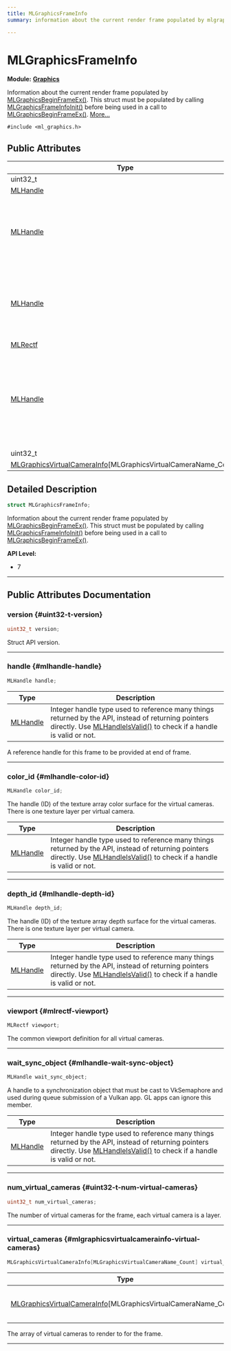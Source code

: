 ```yaml
---
title: MLGraphicsFrameInfo
summary: information about the current render frame populated by mlgraphicsbeginframeex. this struct must be populated by calling mlgraphicsframeinfoinit before being used in a call to mlgraphicsbeginframeex. 

---
```


# MLGraphicsFrameInfo

**Module:** **[Graphics](/versioned_docs/version-03-Jan-2023/api-ref/api/Modules/group___graphics/group___graphics.md)**



Information about the current render frame populated by [MLGraphicsBeginFrameEx()](/versioned_docs/version-03-Jan-2023/api-ref/api/Modules/group___graphics/group___graphics.md#mlresult-mlgraphicsbeginframeex). This struct must be populated by calling [MLGraphicsFrameInfoInit()](/versioned_docs/version-03-Jan-2023/api-ref/api/Modules/group___graphics/group___graphics.md#void-mlgraphicsframeinfoinit) before being used in a call to [MLGraphicsBeginFrameEx()](/versioned_docs/version-03-Jan-2023/api-ref/api/Modules/group___graphics/group___graphics.md#mlresult-mlgraphicsbeginframeex).  [More...](#detailed-description)


`#include <ml_graphics.h>`

## Public Attributes

| Type           | Name           |
| -------------- | -------------- |
| uint32_t | **[version](/versioned_docs/version-03-Jan-2023/api-ref/api/Modules/group___graphics/struct_m_l_graphics_frame_info.md#uint32-t-version)**  |
| [MLHandle](/versioned_docs/version-03-Jan-2023/api-ref/api/Modules/group___platform/group___platform.md#uint64-t-mlhandle) | **[handle](/versioned_docs/version-03-Jan-2023/api-ref/api/Modules/group___graphics/struct_m_l_graphics_frame_info.md#mlhandle-handle)**  |
| [MLHandle](/versioned_docs/version-03-Jan-2023/api-ref/api/Modules/group___platform/group___platform.md#uint64-t-mlhandle) | **[color_id](/versioned_docs/version-03-Jan-2023/api-ref/api/Modules/group___graphics/struct_m_l_graphics_frame_info.md#mlhandle-color-id)** <br></br>The handle (ID) of the texture array color surface for the virtual cameras. There is one texture layer per virtual camera.  |
| [MLHandle](/versioned_docs/version-03-Jan-2023/api-ref/api/Modules/group___platform/group___platform.md#uint64-t-mlhandle) | **[depth_id](/versioned_docs/version-03-Jan-2023/api-ref/api/Modules/group___graphics/struct_m_l_graphics_frame_info.md#mlhandle-depth-id)** <br></br>The handle (ID) of the texture array depth surface for the virtual cameras. There is one texture layer per virtual camera.  |
| [MLRectf](/versioned_docs/version-03-Jan-2023/api-ref/api/Modules/group___common/struct_m_l_rectf.md) | **[viewport](/versioned_docs/version-03-Jan-2023/api-ref/api/Modules/group___graphics/struct_m_l_graphics_frame_info.md#mlrectf-viewport)**  |
| [MLHandle](/versioned_docs/version-03-Jan-2023/api-ref/api/Modules/group___platform/group___platform.md#uint64-t-mlhandle) | **[wait_sync_object](/versioned_docs/version-03-Jan-2023/api-ref/api/Modules/group___graphics/struct_m_l_graphics_frame_info.md#mlhandle-wait-sync-object)** <br></br>A handle to a synchronization object that must be cast to VkSemaphore and used during queue submission of a Vulkan app. GL apps can ignore this member.  |
| uint32_t | **[num_virtual_cameras](/versioned_docs/version-03-Jan-2023/api-ref/api/Modules/group___graphics/struct_m_l_graphics_frame_info.md#uint32-t-num-virtual-cameras)**  |
| [MLGraphicsVirtualCameraInfo](/versioned_docs/version-03-Jan-2023/api-ref/api/Modules/group___graphics/struct_m_l_graphics_virtual_camera_info.md)[MLGraphicsVirtualCameraName_Count] | **[virtual_cameras](/versioned_docs/version-03-Jan-2023/api-ref/api/Modules/group___graphics/struct_m_l_graphics_frame_info.md#mlgraphicsvirtualcamerainfo-virtual-cameras)**  |

## Detailed Description

```cpp
struct MLGraphicsFrameInfo;
```

Information about the current render frame populated by [MLGraphicsBeginFrameEx()](/versioned_docs/version-03-Jan-2023/api-ref/api/Modules/group___graphics/group___graphics.md#mlresult-mlgraphicsbeginframeex). This struct must be populated by calling [MLGraphicsFrameInfoInit()](/versioned_docs/version-03-Jan-2023/api-ref/api/Modules/group___graphics/group___graphics.md#void-mlgraphicsframeinfoinit) before being used in a call to [MLGraphicsBeginFrameEx()](/versioned_docs/version-03-Jan-2023/api-ref/api/Modules/group___graphics/group___graphics.md#mlresult-mlgraphicsbeginframeex). 




**API Level:**
  * 7 




-----------
## Public Attributes Documentation

### version {#uint32-t-version}

```cpp
uint32_t version;
```


Struct API version. 





-----------

### handle {#mlhandle-handle}

```cpp
MLHandle handle;
```



| Type | Description |
|--|--|
| [MLHandle](/versioned_docs/version-03-Jan-2023/api-ref/api/Modules/group___platform/group___platform.md#uint64-t-mlhandle) | Integer handle type used to reference many things returned by the API, instead of returning pointers directly. Use [MLHandleIsValid()](/versioned_docs/version-03-Jan-2023/api-ref/api/Modules/group___platform/group___platform.md#bool-mlhandleisvalid) to check if a handle is valid or not.  |


A reference handle for this frame to be provided at end of frame. 





-----------

### color_id {#mlhandle-color-id}

```cpp
MLHandle color_id;
```

The handle (ID) of the texture array color surface for the virtual cameras. There is one texture layer per virtual camera. 


| Type | Description |
|--|--|
| [MLHandle](/versioned_docs/version-03-Jan-2023/api-ref/api/Modules/group___platform/group___platform.md#uint64-t-mlhandle) | Integer handle type used to reference many things returned by the API, instead of returning pointers directly. Use [MLHandleIsValid()](/versioned_docs/version-03-Jan-2023/api-ref/api/Modules/group___platform/group___platform.md#bool-mlhandleisvalid) to check if a handle is valid or not.  |






-----------

### depth_id {#mlhandle-depth-id}

```cpp
MLHandle depth_id;
```

The handle (ID) of the texture array depth surface for the virtual cameras. There is one texture layer per virtual camera. 


| Type | Description |
|--|--|
| [MLHandle](/versioned_docs/version-03-Jan-2023/api-ref/api/Modules/group___platform/group___platform.md#uint64-t-mlhandle) | Integer handle type used to reference many things returned by the API, instead of returning pointers directly. Use [MLHandleIsValid()](/versioned_docs/version-03-Jan-2023/api-ref/api/Modules/group___platform/group___platform.md#bool-mlhandleisvalid) to check if a handle is valid or not.  |






-----------

### viewport {#mlrectf-viewport}

```cpp
MLRectf viewport;
```


The common viewport definition for all virtual cameras. 





-----------

### wait_sync_object {#mlhandle-wait-sync-object}

```cpp
MLHandle wait_sync_object;
```

A handle to a synchronization object that must be cast to VkSemaphore and used during queue submission of a Vulkan app. GL apps can ignore this member. 


| Type | Description |
|--|--|
| [MLHandle](/versioned_docs/version-03-Jan-2023/api-ref/api/Modules/group___platform/group___platform.md#uint64-t-mlhandle) | Integer handle type used to reference many things returned by the API, instead of returning pointers directly. Use [MLHandleIsValid()](/versioned_docs/version-03-Jan-2023/api-ref/api/Modules/group___platform/group___platform.md#bool-mlhandleisvalid) to check if a handle is valid or not.  |






-----------

### num_virtual_cameras {#uint32-t-num-virtual-cameras}

```cpp
uint32_t num_virtual_cameras;
```


The number of virtual cameras for the frame, each virtual camera is a layer. 





-----------

### virtual_cameras {#mlgraphicsvirtualcamerainfo-virtual-cameras}

```cpp
MLGraphicsVirtualCameraInfo[MLGraphicsVirtualCameraName_Count] virtual_cameras;
```



| Type | Description |
|--|--|
| [MLGraphicsVirtualCameraInfo](/versioned_docs/version-03-Jan-2023/api-ref/api/Modules/group___graphics/struct_m_l_graphics_virtual_camera_info.md)[MLGraphicsVirtualCameraName_Count] | The per virtual camera information as defined in #MLGraphicsVirtualCameraInfoArray. [MLGraphicsVirtualCameraName_Count] |


The array of virtual cameras to render to for the frame. 





-----------

